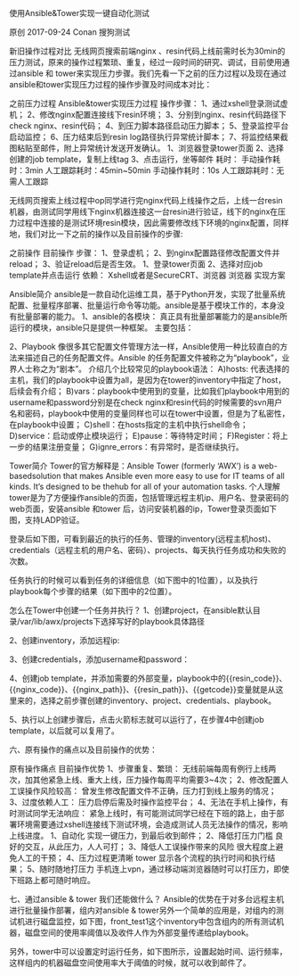 

使用Ansible&Tower实现一键自动化测试

原创 2017-09-24 Conan 搜狗测试

新旧操作过程对比
无线网页搜索前端nginx 、resin代码上线前需时长为30min的压力测试，原来的操作过程繁琐、重复，经过一段时间的研究、调试，目前使用通过ansible 和 tower来实现压力步骤。我们先看一下之前的压力过程以及现在通过ansible和tower实现压力过程的操作步骤及时间成本对比：

之前压力过程
Ansible&tower实现压力过程
操作步骤：
1、通过xshell登录测试虚机；
2、修改nginx配置连接线下resin环境；
3、分别到nginx、resin代码路径下check nginx、resin代码；
4、到压力脚本路径启动压力脚本；
5、登录监控平台启动监控；
6、压力结束后到resin log路径执行异常统计脚本；
7、将监控结果截图粘贴至邮件，附上异常统计发送开发确认。
1、浏览器登录tower页面
2、选择创建的job template，复制上线tag
3、点击运行，坐等邮件
耗时：
手动操作耗时：3min
人工跟踪耗时：45min~50min
手动操作耗时：10s
人工跟踪耗时：无需人工跟踪

无线网页搜索上线过程中op同学进行完nginx代码上线操作之后，上线一台resin机器，由测试同学用线下nginx机器连接这一台resin进行验证，线下的nginx在压力过程中连接的是测试环境resin模块，因此需要修改线下环境的nginx配置，同样地，我们对比一下之前的操作以及目前操作的步骤:

之前操作
目前操作
步骤：
1、登录虚机；
2、到nginx配置路径修改配置文件并reload；
3、验证reload后是否生效。
1、登录tower页面
2、选择对应job template并点击运行
依赖：
Xshell或者是SecureCRT、浏览器
浏览器
实现方案


Ansible简介
ansible是一款自动化运维工具，基于Python开发，实现了批量系统配置、批量程序部署、批量运行命令等功能。ansible是基于模块工作的，本身没有批量部署的能力。
1、ansible的各模块：
真正具有批量部署能力的是ansible所运行的模块，ansible只是提供一种框架。
主要包括：

2、Playbook
像很多其它配置文件管理方法一样，Ansible使用一种比较直白的方法来描述自己的任务配置文件。Ansible 的任务配置文件被称之为“playbook”，业界人士称之为“剧本”。
介绍几个比较常见的playbook语法：
A)hosts: 代表选择的主机，我们的playbook中设置为all，是因为在tower的inventory中指定了host，后续会有介绍；
B)vars：playbook中使用到的变量，比如我们playbook中用到的username和password分别是在check nginx和resin代码的时候需要的svn用户名和密码，playbook中使用的变量同样也可以在tower中设置，但是为了私密性，在playbook中设置；
C)shell：在hosts指定的主机中执行shell命令；
D)service：启动或停止模块运行；
E)pause：等待特定时间；
F)Register：将上一步的结果注册变量；
G)ignre_errors：有异常时，是否继续执行。

Tower简介
Tower的官方解释是：Ansible Tower (formerly ‘AWX’) is a web-basedsolution that makes Ansible even more easy to use for IT teams of all kinds. It’s designed to be thehub for all of your automation tasks.
个人理解tower是为了方便操作ansible的页面，包括管理远程主机ip、用户名、登录密码的web页面，安装ansible 和tower 后，访问安装机器的ip，Tower登录页面如下图，支持LADP验证。


登录后如下图，可看到最近的执行的任务、管理的inventory(远程主机host)、credentials（远程主机的用户名、密码）、projects、每天执行任务成功和失败的次数。

任务执行的时候可以看到任务的详细信息（如下图中的1位置），以及执行playbook每个步骤的结果（如下图中的2位置）。

怎么在Tower中创建一个任务并执行？
1、创建project，在ansible默认目录/var/lib/awx/projects下选择写好的playbook具体路径

2、创建inventory，添加远程ip:

3、创建credentials，添加username和password：

4、创建job template，并添加需要的外部变量，playbook中的{{resin_code}}、{{nginx_code}}、{{nginx_path}}、{{resin_path}}、{{getcode}}变量就是从这里来的，选择之前步骤创建的inventory、project、credentials、playbook。


5、执行以上创建步骤后，点击火箭标志就可以运行了，在步骤4中创建job template，以后就可以复用了。

六、原有操作的痛点以及目前操作的优势：

原有操作痛点
目前操作优势
1、步骤重复、繁琐：
无线前端每周有例行上线两次，加其他紧急上线、重大上线，压力操作每周平均需要3~4次；
2、修改配置人工误操作风险较高：
曾发生修改配置文件不正确，压力打到线上服务的情况；
3、过度依赖人工：
  压力启停后需及时操作监控平台；
4、无法在手机上操作，有时测试同学无法响应：
紧急上线时，有可能测试同学已经在下班的路上，由于部署环境需要通过xshell连接线下测试环境，会造成测试人员无法操作的情况，影响上线进度。
1、自动化
实现一键压力，到最后收到邮件；
2、降低打压力门槛
良好的交互，从此压力，人人可打；
3、降低人工误操作带来的风险
很大程度上避免人工的干预；
4、压力过程更清晰
tower 显示各个流程的执行时间和执行结果；
5、随时随地打压力
手机连上vpn，通过移动端浏览器随时可以打压力，即使下班路上都可随时响应。
 
七、通过ansible & tower 我们还能做什么？
Ansible的优势在于对多台远程主机进行批量操作部署，组内对ansible & tower另外一个简单的应用是，对组内的测试机进行磁盘监控，如下图，front_test1这个inventory中包含组内的所有测试机器，磁盘空间的使用率阈值以及收件人作为外部变量传递给playbook。


另外，tower中可以设置定时运行任务，如下图所示，设置起始时间、运行频率，这样组内的机器磁盘空间使用率大于阈值的时候，就可以收到邮件了。

